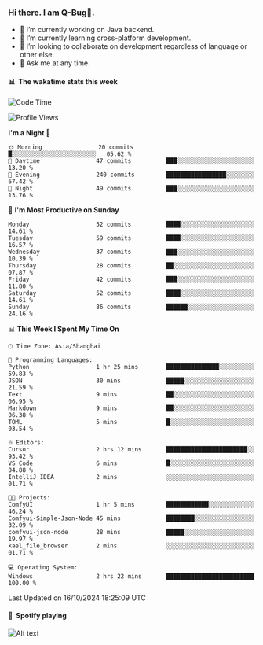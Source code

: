 ### Hi there. I am Q-Bug🐞.

- 🔭 I’m currently working on Java backend.
- 🌱 I’m currently learning cross-platform development.
- 👯 I’m looking to collaborate on development regardless of language or other else.
- 💬 Ask me at any time.

#### 📊 &nbsp;**The wakatime stats this week**  
<!--START_SECTION:waka-->
![Code Time](http://img.shields.io/badge/Code%20Time-170%20hrs%2028%20mins-blue)

![Profile Views](http://img.shields.io/badge/Profile%20Views-8-blue)

**I'm a Night 🦉** 

```text
🌞 Morning                20 commits          █░░░░░░░░░░░░░░░░░░░░░░░░   05.62 % 
🌆 Daytime                47 commits          ███░░░░░░░░░░░░░░░░░░░░░░   13.20 % 
🌃 Evening                240 commits         █████████████████░░░░░░░░   67.42 % 
🌙 Night                  49 commits          ███░░░░░░░░░░░░░░░░░░░░░░   13.76 % 
```
📅 **I'm Most Productive on Sunday** 

```text
Monday                   52 commits          ████░░░░░░░░░░░░░░░░░░░░░   14.61 % 
Tuesday                  59 commits          ████░░░░░░░░░░░░░░░░░░░░░   16.57 % 
Wednesday                37 commits          ███░░░░░░░░░░░░░░░░░░░░░░   10.39 % 
Thursday                 28 commits          ██░░░░░░░░░░░░░░░░░░░░░░░   07.87 % 
Friday                   42 commits          ███░░░░░░░░░░░░░░░░░░░░░░   11.80 % 
Saturday                 52 commits          ████░░░░░░░░░░░░░░░░░░░░░   14.61 % 
Sunday                   86 commits          ██████░░░░░░░░░░░░░░░░░░░   24.16 % 
```


📊 **This Week I Spent My Time On** 

```text
🕑︎ Time Zone: Asia/Shanghai

💬 Programming Languages: 
Python                   1 hr 25 mins        ███████████████░░░░░░░░░░   59.83 % 
JSON                     30 mins             █████░░░░░░░░░░░░░░░░░░░░   21.59 % 
Text                     9 mins              ██░░░░░░░░░░░░░░░░░░░░░░░   06.95 % 
Markdown                 9 mins              ██░░░░░░░░░░░░░░░░░░░░░░░   06.38 % 
TOML                     5 mins              █░░░░░░░░░░░░░░░░░░░░░░░░   03.54 % 

🔥 Editors: 
Cursor                   2 hrs 12 mins       ███████████████████████░░   93.42 % 
VS Code                  6 mins              █░░░░░░░░░░░░░░░░░░░░░░░░   04.88 % 
IntelliJ IDEA            2 mins              ░░░░░░░░░░░░░░░░░░░░░░░░░   01.71 % 

🐱‍💻 Projects: 
ComfyUI                  1 hr 5 mins         ████████████░░░░░░░░░░░░░   46.24 % 
Comfyui-Simple-Json-Node 45 mins             ████████░░░░░░░░░░░░░░░░░   32.09 % 
comfyui-json-node        28 mins             █████░░░░░░░░░░░░░░░░░░░░   19.97 % 
kael_file_browser        2 mins              ░░░░░░░░░░░░░░░░░░░░░░░░░   01.71 % 

💻 Operating System: 
Windows                  2 hrs 22 mins       █████████████████████████   100.00 % 
```


 Last Updated on 16/10/2024 18:25:09 UTC
<!--END_SECTION:waka-->

#### 🎵 &nbsp;**Spotify playing**  
![Alt text](https://spotify-recently-played-readme.vercel.app/api?user=e5y1o4x7kdt9kf2blu4wvmb4s&unique={true|1|on|yes})
